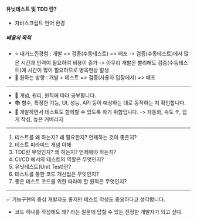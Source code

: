 #### 유닛테스트 및 TDD 란?

- 자바스크립트 언어 환경

##### 배움의 목적

- ⭐️ 내가느낀경험 : 개발 => 검증(수동테스트) => 배포
  -> 검증(수동테스트)에서 많은 시간과 인력이 필요하여 비용이 증가
  -> 아무리 개발은 빨리해도 검증(수동테스트)에 시간이 많이 필요하므로 병목현상 발생
- 🍭 원하는 방향 : 개발 + 테스트 => 검증(사용자 입장에서) => 배포

---

- 📌 개념, 원리, 원칙에 따라 공부합니다.
- 📚 함수, 특정한 기능, UI, 성능, API 등이 예상하는 대로 동작하는 지 확인합니다.
- 📕 개발하면서 테스트도 함께할 수 있도록 하기 위함입니다.
  -> 자동화, 속도 ↑, 쉽게 작성, 높은 커버리지

---

1. 테스트를 왜 하는지? 왜 필요한지? 언제하는 것이 좋은지?
2. 테스트 피라미드 개념 이해
3. TDD란 무엇인지? 왜 하는지? 언제해야 하는지?
4. CI/CD 에서의 테스트의 역할은 무엇인지?
5. 유닛테스트(Unit Test)란?
6. 테스트를 통한 코드 개선법은 무엇인지?
7. 좋은 테스트 코드를 위한 따라야 할 원칙은 무엇인지?

---

✅ 기능구현의 중심 개발자도 좋지만 테스트 작성도 중요하다고 생각합니다.

- 코드 하나를 작성해도 왜? 라는 질문에 답할 수 있는 진정한 개발자가 되고 싶다.
